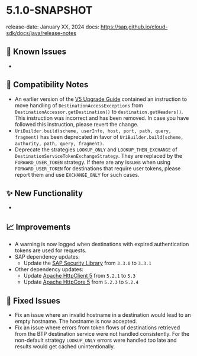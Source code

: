 # 5.1.0-SNAPSHOT

release-date: January XX, 2024
docs: https://sap.github.io/cloud-sdk/docs/java/release-notes

## 🚧 Known Issues

-


## 🔧 Compatibility Notes

- An earlier version of the [V5 Upgrade Guide](https://sap.github.io/cloud-sdk/docs/java/guides/5.0-upgrade-steps) contained an instruction to move handling of `DestinationAccessExceptions` from `DestinationAccessor.getDestination()` to `destination.getHeaders()`.
  This instruction was incorrect and has been removed.
  In case you have followed this instruction, please revert the change.
- `UriBuilder.build(scheme, userInfo, host, port, path, query, fragment)` has been deprecated in favor of `UriBuilder.build(scheme, authority, path, query, fragment)`.
- Deprecate the strategies `LOOKUP_ONLY` and `LOOKUP_THEN_EXCHANGE` of `DestinationServiceTokenExchangeStrategy`.
  They are replaced by the `FORWARD_USER_TOKEN` strategy.
  If there are any issues when using `FORWARD_USER_TOKEN` for destinations that require user tokens, please report them and use `EXCHANGE_ONLY` for such cases.

## ✨ New Functionality

-


## 📈 Improvements

- A warning is now logged when destinations with expired authentication tokens are used for requests.
- SAP dependency updates:
  - Update the [SAP Security Library](https://github.com/SAP/cloud-security-services-integration-library) from `3.3.0` to `3.3.1`
- Other dependency updates:
  - Update [Apache HttpClient 5](https://search.maven.org/artifact/org.apache.httpcomponents.client5/httpclient5) from `5.2.1` to `5.3`
  - Update [Apache HttpCore 5](https://search.maven.org/search?q=a:httpcore5) from `5.2.3` to `5.2.4`

## 🐛 Fixed Issues

- Fix an issue where an invalid hostname in a destination would lead to an empty hostname. The hostname is now accepted.
- Fix an issue where errors from token flows of destinations retrieved from the BTP destination service were not handled consistently.
  For the non-default strategy `LOOKUP_ONLY` errors were handled too late and results would get cached unintentionally.
  


